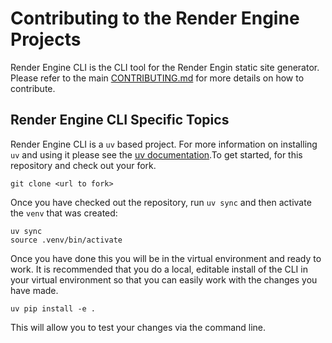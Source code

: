 # Contributing to the Render Engine Projects

Render Engine CLI is the CLI tool for the Render Engin static site generator. Please refer to
the main [CONTRIBUTING.md](https://github.com/render-engine/render-engine/blob/main/CONTRIBUTING.md)
for more details on how to contribute.

## Render Engine CLI Specific Topics

Render Engine CLI is a `uv` based project. For more information on installing `uv` and using it
please see the [uv documentation](https://docs.astral.sh/uv/#installation).To get started, for
this repository and check out your fork.

```shell
git clone <url to fork>
```

Once you have checked out the repository, run `uv sync` and then activate the `venv` that was
created:

```shell
uv sync
source .venv/bin/activate
```

Once you have done this you will be in the virtual environment and ready to work. It is recommended
that you do a local, editable install of the CLI in your virtual environment so that you can easily
work with the changes you have made.

```shell
uv pip install -e .
```

This will allow you to test your changes via the command line.
